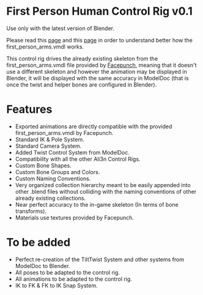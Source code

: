 # First Person Human Control Rig v0.1

Use only with the latest version of Blender.

Please read this [page](https://wiki.facepunch.com/sbox/Citizen_Model) and this [page](https://wiki.facepunch.com/sbox/First_Person) in order to understand better how the first_person_arms.vmdl works.

This control rig drives the already existing skeleton from the first_person_arms.vmdl file provided by [Facepunch](https://facepunch.com), meaning that it doesn't use a different skeleton and however the animation may be displayed in Blender, it will be displayed with the same accuracy in ModelDoc (that is once the twist and helper bones are configured in Blender).

# Features

* Exported animations are directly compatible with the provided first_person_arms.vmdl by Facepunch.
* Standard IK & Pole System.
* Standard Camera System.
* Added Twist Control System from ModelDoc.
* Compatibility with all the other Ali3n Control Rigs.
* Custom Bone Shapes.
* Custom Bone Groups and Colors.
* Custom Naming Conventions.
* Very organized collection hierarchy meant to be easily appended into other .blend files without colliding with the naming conventions of other already existing collections.
* Near perfect accuracy to the in-game skeleton (In terms of bone transforms).
* Materials use textures provided by Facepunch.

# To be added

* Perfect re-creation of the TiltTwist System and other systems from ModelDoc to Blender.
* All poses to be adapted to the control rig.
* All animations to be adapted to the control rig.
* IK to FK & FK to IK Snap System.